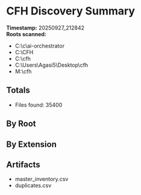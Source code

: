 # CFH Discovery Summary

**Timestamp:** 20250927_212842  
**Roots scanned:**
- C:\c\ai-orchestrator
- C:\CFH
- C:\cfh
- C:\Users\Agasi5\Desktop\cfh
- M:\cfh

## Totals

- Files found: 35400

## By Root


## By Extension


## Artifacts

- master_inventory.csv
- duplicates.csv

